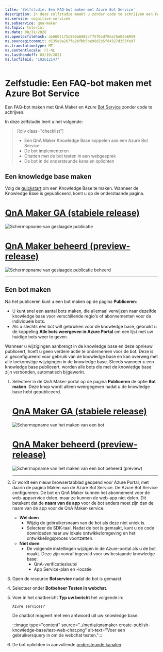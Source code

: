 ```yaml
---
title: 'Zelfstudie: Een FAQ-bot maken met Azure Bot Service'
description: In deze zelfstudie maakt u zonder code te schrijven een FAQ-bot met QnA Maker en Azure Bot Service.
ms.service: cognitive-services
ms.subservice: qna-maker
ms.topic: tutorial
ms.date: 08/31/2020
ms.openlocfilehash: ab6607175c596a0d82cf75f0ad786a76e85b6959
ms.sourcegitcommit: d135e9a267fe26fbb5be98d2b5fd4327d355fe97
ms.translationtype: MT
ms.contentlocale: nl-NL
ms.lasthandoff: 03/10/2021
ms.locfileid: "102612147"
---
```

# <a name="tutorial-create-an-faq-bot-with-azure-bot-service"></a>Zelfstudie: Een FAQ-bot maken met Azure Bot Service
Een FAQ-bot maken met QnA Maker en Azure [Bot Service](https://azure.microsoft.com/services/bot-service/) zonder code te schrijven.

In deze zelfstudie leert u het volgende:

<!-- green checkmark -->
> [!div class="checklist"]
> * Een QnA Maker Knowledge Base koppelen aan een Azure Bot Service
> * De bot implementeren
> * Chatten met de bot testen in een webgesprek
> * De bot in de ondersteunde kanalen oplichten

## <a name="create-and-publish-a-knowledge-base"></a>Een knowledge base maken

Volg de [quickstart](../Quickstarts/create-publish-knowledge-base.md) om een Knowledge Base te maken. Wanneer de Knowledge Base is gepubliceerd, komt u op de onderstaande pagina.

# <a name="qna-maker-ga-stable-release"></a>[QnA Maker GA (stabiele release)](#tab/v1)

![Schermopname van geslaagde publicatie](../media/qnamaker-create-publish-knowledge-base/publish-knowledge-base-to-endpoint.png)

# <a name="qna-maker-managed-preview-release"></a>[QnA Maker beheerd (preview-release)](#tab/v2)

![Schermopname van geslaagde publicatie beheerd](../media/qnamaker-create-publish-knowledge-base/publish-knowledge-base-to-endpoint-managed.png)

---

## <a name="create-a-bot"></a>Een bot maken

Na het publiceren kunt u een bot maken op de pagina **Publiceren**:

* U kunt snel een aantal bots maken, die allemaal verwijzen naar dezelfde knowledge base voor verschillende regio's of abonnementen voor de individuele bots.
* Als u slechts één bot wilt gebruiken voor de knowledge base, gebruikt u de koppeling **Alle bots weergeven in Azure Portal** om een lijst met uw huidige bots weer te geven.

Wanneer u wijzigingen aanbrengt in de knowledge base en deze opnieuw publiceert, hoeft u geen verdere actie te ondernemen voor de bot. Deze is al geconfigureerd voor gebruik van de knowledge base en kan overweg met alle toekomstige wijzigingen in de knowledge base. Steeds wanneer u een knowledge base publiceert, worden alle bots die met de knowledge base zijn verbonden, automatisch bijgewerkt.

1. Selecteer in de QnA Maker-portal op de pagina **Publiceren** de optie **Bot maken**. Deze knop wordt alleen weergegeven nadat u de knowledge base hebt gepubliceerd.

     # <a name="qna-maker-ga-stable-release"></a>[QnA Maker GA (stabiele release)](#tab/v1)

    ![Schermopname van het maken van een bot](../media/qnamaker-create-publish-knowledge-base/create-bot-from-published-knowledge-base-page.png)

    # <a name="qna-maker-managed-preview-release"></a>[QnA Maker beheerd (preview-release)](#tab/v2)

    ![Schermopname van het maken van een bot beheerd (preview)](../media/qnamaker-create-publish-knowledge-base/create-bot-from-published-knowledge-base-page-managed.png)

    ---
    

1. Er wordt een nieuw browsertabblad geopend voor Azure Portal, met daarin de pagina Maken van de Azure Bot Service. De Azure Bot Service configureren. De bot en QnA Maker kunnen het abonnement voor de web-appservice delen, maar ze kunnen de web-app niet delen. Dit betekent dat de **naam van de app** voor de bot anders moet zijn dan de naam van de app voor de QnA Maker-service.

    * **Wel doen**
        * Wijzig de gebruikersnaam van de bot als deze niet uniek is.
        * Selecteer de SDK-taal. Nadat de bot is gemaakt, kunt u de code downloaden naar uw lokale ontwikkelomgeving en het ontwikkelingsproces voortzetten.
    * **Niet doen**
        * De volgende instellingen wijzigen in de Azure-portal als u de bot maakt. Deze zijn vooraf ingevuld voor uw bestaande knowledge base:
           * QnA-verificatiesleutel
           * App Service-plan en -locatie


1. Open de resource **Botservice** nadat de bot is gemaakt.
1. Selecteer onder **Botbeheer** **Testen in webchat**.
1. Voer in het chatbericht **Typ uw bericht** het volgende in:

    `Azure services?`

    De chatbot reageert met een antwoord uit uw knowledge base.

    :::image type="content" source="../media/qnamaker-create-publish-knowledge-base/test-web-chat.png" alt-text="Voer een gebruikersquery in om de webchat testen.":::
1. De bot oplichten in aanvullende [ondersteunde kanalen](/azure/bot-service/bot-service-manage-channels).